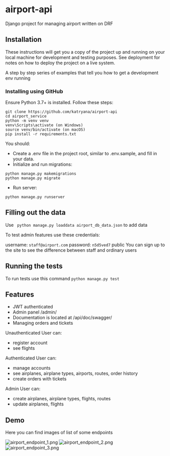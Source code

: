 # airport-api

Django project for managing airport written on DRF


## Installation 

These instructions will get you a copy of the project up and running on your local machine for development and testing purposes. See deployment for notes on how to deploy the project on a live system.

A step by step series of examples that tell you how to get a development env running

### Installing using GitHub
Ensure Python 3.7+ is installed. Follow these steps:

```shell
git clone https://github.com/katryana/airport-api
cd airport_service
python -m venv venv
venv\Scripts\activate (on Windows)
source venv/bin/activate (on macOS)
pip install -r requirements.txt
```
You should:
* Create a .env file in the project root, similar to .env.sample, and fill in your data.
* Initialize and run migrations:

```shell
python manage.py makemigrations
python manage.py migrate
```
* Run server:

```shell
python manage.py runserver
```

## Filling out the data

Use ``` python manage.py loaddata airport_db_data.json``` to add data

To test admin features use these credentials:

username: ``` staff@airport.com ``` 
password: ```n5d5ved7```
public
You can sign up to the site to see the difference between staff and ordinary users

## Running the tests

To run tests use this command ```python manage.py test ```

## Features

* JWT authenticated
* Admin panel /admin/
* Documentation is located at /api/doc/swagger/
* Managing orders and tickets

Unauthenticated User can:
* register account
* see flights

Authenticated User can:
* manage accounts
* see airplanes, airplane types, airports, routes, order history
* create orders with tickets

Admin User can:
* create airplanes, airplane types, flights, routes
* update airplanes, flights

## Demo

Here you can find images of list of some endpoints

![airport_endpoint_1.png](..%2F..%2FPictures%2FScreenshots%2Fairport_endpoint_1.png)
![airport_endpoint_2.png](..%2F..%2FPictures%2FScreenshots%2Fairport_endpoint_2.png)
![airport_endpoint_3.png](..%2F..%2FPictures%2FScreenshots%2Fairport_endpoint_3.png)
